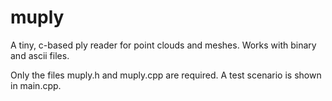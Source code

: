 # muply
A tiny, c-based ply reader for point clouds and meshes.
Works with binary and ascii files.

Only the files muply.h and muply.cpp are required.
A test scenario is shown in main.cpp.
